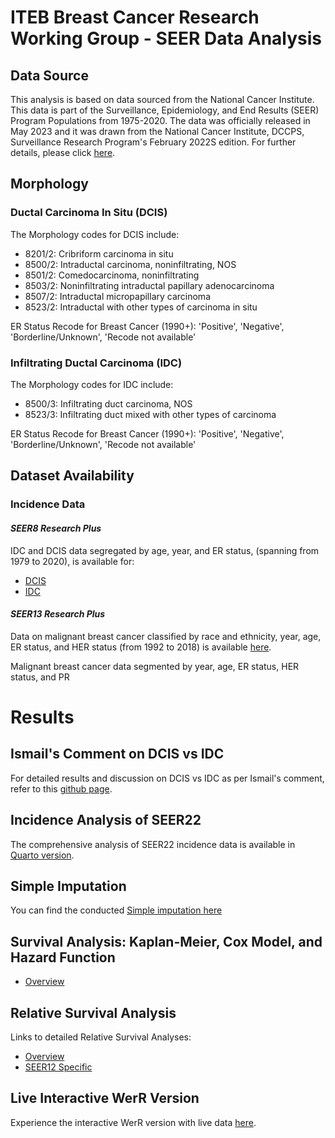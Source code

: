 # **ITEB Breast Cancer Research Working Group - SEER Data Analysis**

## **Data Source**
This analysis is based on data sourced from the National Cancer Institute. This data is part of the Surveillance, Epidemiology, and End Results (SEER) Program Populations from 1975-2020. The data was officially released in May 2023 and it was drawn from the National Cancer Institute, DCCPS, Surveillance Research Program's February 2022S edition. For further details, please click [here](https://www.seer.cancer.gov/popdata).

## **Morphology**

### **Ductal Carcinoma In Situ (DCIS)**
The Morphology codes for DCIS include:
- 8201/2: Cribriform carcinoma in situ
- 8500/2: Intraductal carcinoma, noninfiltrating, NOS
- 8501/2: Comedocarcinoma, noninfiltrating
- 8503/2: Noninfiltrating intraductal papillary adenocarcinoma
- 8507/2: Intraductal micropapillary carcinoma
- 8523/2: Intraductal with other types of carcinoma in situ

ER Status Recode for Breast Cancer (1990+): 'Positive', 'Negative', 'Borderline/Unknown', 'Recode not available'

### **Infiltrating Ductal Carcinoma (IDC)**
The Morphology codes for IDC include:
- 8500/3: Infiltrating duct carcinoma, NOS
- 8523/3: Infiltrating duct mixed with other types of carcinoma

ER Status Recode for Breast Cancer (1990+): 'Positive', 'Negative', 'Borderline/Unknown', 'Recode not available'

## **Dataset Availability**

### **Incidence Data**

#### *SEER8 Research Plus*
IDC and DCIS data segregated by age, year, and ER status, (spanning from 1979 to 2020), is available for:
- [DCIS](https://raw.githubusercontent.com/filhoalm/Breast_cancer/main/dataCheck/dcis.csv)
- [IDC](https://raw.githubusercontent.com/filhoalm/Breast_cancer/main/dataCheck/idc.csv)

#### *SEER13 Research Plus*
Data on malignant breast cancer classified by race and ethnicity, year, age, ER status, and HER status (from 1992 to 2018) is available [here](https://github.com/filhoalm/Breast_cancer/blob/main/forecasting/data/breast_er_her_11072023.csv).

Malignant breast cancer data segmented by year, age, ER status, HER status, and PR

# **Results**

## **Ismail's Comment on DCIS vs IDC**
For detailed results and discussion on DCIS vs IDC as per Ismail's comment, refer to this [github page](https://filhoalm.github.io/Breast_cancer/SEER8/gitfiles/breast_idc_dcis.html).

## **Incidence Analysis of SEER22**
The comprehensive analysis of SEER22 incidence data is available in [Quarto version](https://filhoalm.github.io/Breast_cancer/Incidence/seer22/Incidence_seer22.html).

## **Simple Imputation**
You can find the conducted [Simple imputation here](https://filhoalm.github.io/Breast_cancer/Incidence/imputation/imputation.html)

## **Survival Analysis: Kaplan-Meier, Cox Model, and Hazard Function**
- [Overview](https://filhoalm.github.io/Breast_cancer/Survival_snapshot/breast_seer12.html)

## **Relative Survival Analysis**
Links to detailed Relative Survival Analyses:
- [Overview](https://filhoalm.github.io/Breast_cancer/Survival_snapshot/survival.html)
- [SEER12 Specific](https://filhoalm.github.io/Breast_cancer/Survival_snapshot/seer12_survival.html)

## **Live Interactive WerR Version**
Experience the interactive WerR version with live data [here](https://filhoalm.github.io/Breast_cancer/test.html).
